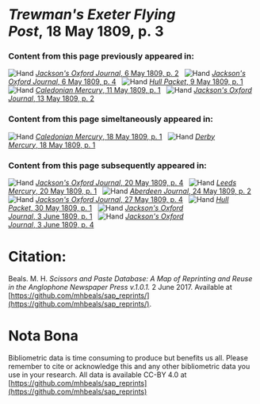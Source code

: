 # *Trewman's Exeter Flying Post*, 18 May 1809, p. 3  
  
### Content from this page previously appeared in:  
![Hand](http://scissorsandpaste.net/wp-content/uploads/2017/06/smallhandpointer.png) [*Jackson's Oxford Journal*, 6 May 1809, p. 2](https://mhbeals.github.io/sap_html/Jackson's-Oxford-Journal/Jackson's-Oxford-Journal-6-May-1809-p-2)  
![Hand](http://scissorsandpaste.net/wp-content/uploads/2017/06/smallhandpointer.png) [*Jackson's Oxford Journal*, 6 May 1809, p. 4](https://mhbeals.github.io/sap_html/Jackson's-Oxford-Journal/Jackson's-Oxford-Journal-6-May-1809-p-4)  
![Hand](http://scissorsandpaste.net/wp-content/uploads/2017/06/smallhandpointer.png) [*Hull Packet*, 9 May 1809, p. 1](https://mhbeals.github.io/sap_html/Hull-Packet/Hull-Packet-9-May-1809-p-1)  
![Hand](http://scissorsandpaste.net/wp-content/uploads/2017/06/smallhandpointer.png) [*Caledonian Mercury*, 11 May 1809, p. 1](https://mhbeals.github.io/sap_html/Caledonian-Mercury/Caledonian-Mercury-11-May-1809-p-1)  
![Hand](http://scissorsandpaste.net/wp-content/uploads/2017/06/smallhandpointer.png) [*Jackson's Oxford Journal*, 13 May 1809, p. 2](https://mhbeals.github.io/sap_html/Jackson's-Oxford-Journal/Jackson's-Oxford-Journal-13-May-1809-p-2)  
  
### Content from this page simeltaneously appeared in:  
![Hand](http://scissorsandpaste.net/wp-content/uploads/2017/06/smallhandpointer.png) [*Caledonian Mercury*, 18 May 1809, p. 1](https://mhbeals.github.io/sap_html/Caledonian-Mercury/Caledonian-Mercury-18-May-1809-p-1)  
![Hand](http://scissorsandpaste.net/wp-content/uploads/2017/06/smallhandpointer.png) [*Derby Mercury*, 18 May 1809, p. 1](https://mhbeals.github.io/sap_html/Derby-Mercury/Derby-Mercury-18-May-1809-p-1)  
  
### Content from this page subsequently appeared in:  
![Hand](http://scissorsandpaste.net/wp-content/uploads/2017/06/smallhandpointer.png) [*Jackson's Oxford Journal*, 20 May 1809, p. 4](https://mhbeals.github.io/sap_html/Jackson's-Oxford-Journal/Jackson's-Oxford-Journal-20-May-1809-p-4)  
![Hand](http://scissorsandpaste.net/wp-content/uploads/2017/06/smallhandpointer.png) [*Leeds Mercury*, 20 May 1809, p. 1](https://mhbeals.github.io/sap_html/Leeds-Mercury/Leeds-Mercury-20-May-1809-p-1)  
![Hand](http://scissorsandpaste.net/wp-content/uploads/2017/06/smallhandpointer.png) [*Aberdeen Journal*, 24 May 1809, p. 2](https://mhbeals.github.io/sap_html/Aberdeen-Journal/Aberdeen-Journal-24-May-1809-p-2)  
![Hand](http://scissorsandpaste.net/wp-content/uploads/2017/06/smallhandpointer.png) [*Jackson's Oxford Journal*, 27 May 1809, p. 4](https://mhbeals.github.io/sap_html/Jackson's-Oxford-Journal/Jackson's-Oxford-Journal-27-May-1809-p-4)  
![Hand](http://scissorsandpaste.net/wp-content/uploads/2017/06/smallhandpointer.png) [*Hull Packet*, 30 May 1809, p. 1](https://mhbeals.github.io/sap_html/Hull-Packet/Hull-Packet-30-May-1809-p-1)  
![Hand](http://scissorsandpaste.net/wp-content/uploads/2017/06/smallhandpointer.png) [*Jackson's Oxford Journal*, 3 June 1809, p. 1](https://mhbeals.github.io/sap_html/Jackson's-Oxford-Journal/Jackson's-Oxford-Journal-3-June-1809-p-1)  
![Hand](http://scissorsandpaste.net/wp-content/uploads/2017/06/smallhandpointer.png) [*Jackson's Oxford Journal*, 3 June 1809, p. 4](https://mhbeals.github.io/sap_html/Jackson's-Oxford-Journal/Jackson's-Oxford-Journal-3-June-1809-p-4)  


# Citation: 

Beals. M. H. *Scissors and Paste Database: A Map of Reprinting and Reuse in the Anglophone Newspaper Press v.1.0.1.* 2 June 2017. Available at [https://github.com/mhbeals/sap_reprints/](https://github.com/mhbeals/sap_reprints/). 

# Nota Bona

Bibliometric data is time consuming to produce but benefits us all. Please remember to cite or acknowledge this and any other bibliometric data you use in your research. All data is available CC-BY 4.0 at [https://github.com/mhbeals/sap_reprints](https://github.com/mhbeals/sap_reprints)